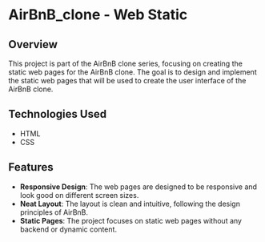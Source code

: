 # AirBnB_clone - Web Static

## Overview

This project is part of the AirBnB clone series, focusing on creating the static web pages for the AirBnB clone. The goal is to design and implement the static web pages that will be used to create the user interface of the AirBnB clone.

## Technologies Used

- HTML
- CSS

## Features

- **Responsive Design**: The web pages are designed to be responsive and look good on different screen sizes.
- **Neat Layout**: The layout is clean and intuitive, following the design principles of AirBnB.
- **Static Pages**: The project focuses on static web pages without any backend or dynamic content.